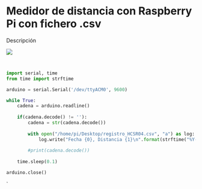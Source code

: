 # Medidor de distancia con Raspberry Pi con fichero .csv

Descripción

![](captura.jpg) 

```arduino


```

```python
import serial, time
from time import strftime

arduino = serial.Serial('/dev/ttyACM0', 9600)

while True:
    cadena = arduino.readline()
  
    if(cadena.decode() != ''):
        cadena = str(cadena.decode())
                       
        with open("/home/pi/Desktop/registro_HCSR04.csv", "a") as log:
            log.write("Fecha {0}, Distancia {1}\n".format(strftime("%Y-%m-%d %H:%M:%S"), cadena))
        
        #print(cadena.decode())
  
    time.sleep(0.1)

arduino.close()
```



`
